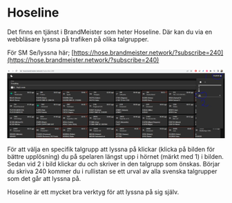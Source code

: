 # Hoseline

Det finns en tjänst i BrandMeister som heter Hoseline. Där kan du via en webbläsare lyssna på trafiken på olika talgrupper.&#x20;

För SM Se/lyssna här; [https://hose.brandmeister.network/?subscribe=240](https://hose.brandmeister.network/?subscribe=240)

&#x20;<img src="../.gitbook/assets/hoseline.PNG" alt="" data-size="original">

För att välja en specifik talgrupp att lyssna på klickar (klicka på bilden för bättre upplösning) du på spelaren längst upp i hörnet (märkt med 1) i bilden. Sedan vid 2 i bild klickar du och skriver in den talgrupp som önskas. Börjar du skriva 240 kommer du i rullistan se ett urval av alla svenska talgrupper som det går att lyssna på.

Hoseline är ett mycket bra verktyg för att lyssna på sig själv. &#x20;
